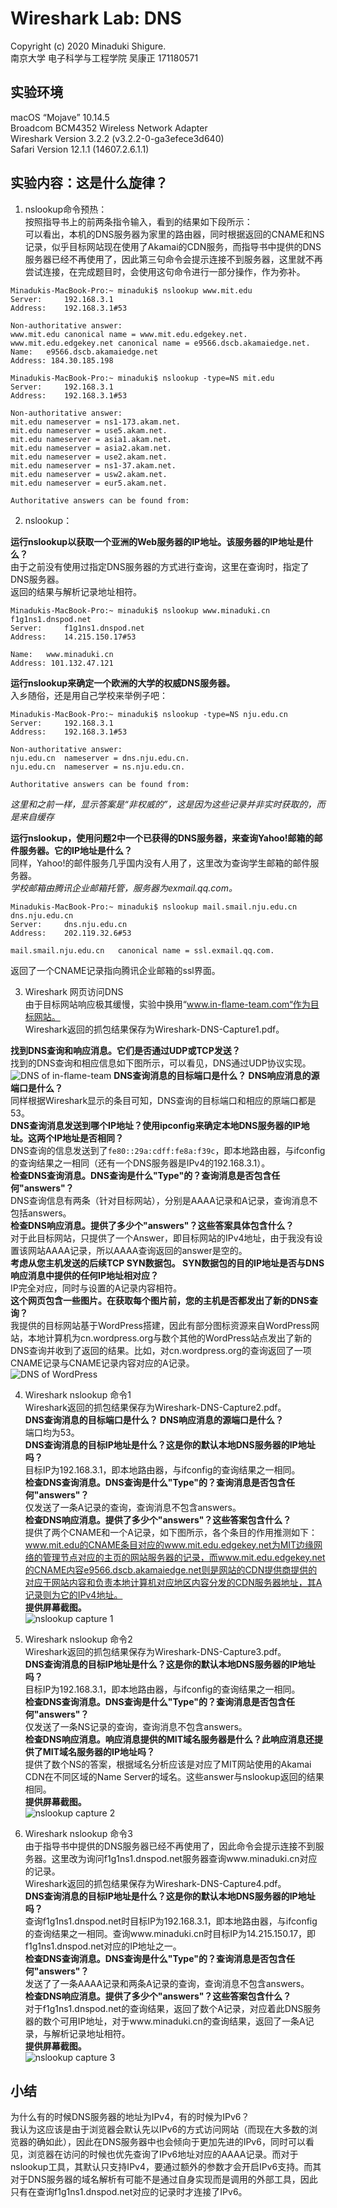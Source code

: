 # Wireshark Lab: DNS

Copyright (c) 2020 Minaduki Shigure.  
南京大学 电子科学与工程学院 吴康正 171180571

## 实验环境

macOS “Mojave” 10.14.5  
Broadcom BCM4352 Wireless Network Adapter  
Wireshark Version 3.2.2 (v3.2.2-0-ga3efece3d640)  
Safari Version 12.1.1 (14607.2.6.1.1)

## 实验内容：这是什么旋律？

1. nslookup命令预热：  
按照指导书上的前两条指令输入，看到的结果如下段所示：  
可以看出，本机的DNS服务器为家里的路由器，同时根据返回的CNAME和NS记录，似乎目标网站现在使用了Akamai的CDN服务，而指导书中提供的DNS服务器已经不再使用了，因此第三句命令会提示连接不到服务器，这里就不再尝试连接，在完成题目时，会使用这句命令进行一部分操作，作为弥补。  

```plain
Minadukis-MacBook-Pro:~ minaduki$ nslookup www.mit.edu
Server:		192.168.3.1
Address:	192.168.3.1#53

Non-authoritative answer:
www.mit.edu	canonical name = www.mit.edu.edgekey.net.
www.mit.edu.edgekey.net	canonical name = e9566.dscb.akamaiedge.net.
Name:	e9566.dscb.akamaiedge.net
Address: 184.30.185.198

Minadukis-MacBook-Pro:~ minaduki$ nslookup -type=NS mit.edu
Server:		192.168.3.1
Address:	192.168.3.1#53

Non-authoritative answer:
mit.edu	nameserver = ns1-173.akam.net.
mit.edu	nameserver = use5.akam.net.
mit.edu	nameserver = asia1.akam.net.
mit.edu	nameserver = asia2.akam.net.
mit.edu	nameserver = use2.akam.net.
mit.edu	nameserver = ns1-37.akam.net.
mit.edu	nameserver = usw2.akam.net.
mit.edu	nameserver = eur5.akam.net.

Authoritative answers can be found from:
```

2. nslookup：

**运行nslookup以获取一个亚洲的Web服务器的IP地址。该服务器的IP地址是什么？**  
由于之前没有使用过指定DNS服务器的方式进行查询，这里在查询时，指定了DNS服务器。  
返回的结果与解析记录地址相符。  

```plain
Minadukis-MacBook-Pro:~ minaduki$ nslookup www.minaduki.cn f1g1ns1.dnspod.net
Server:		f1g1ns1.dnspod.net
Address:	14.215.150.17#53

Name:	www.minaduki.cn
Address: 101.132.47.121
```

**运行nslookup来确定一个欧洲的大学的权威DNS服务器。**  
入乡随俗，还是用自己学校来举例子吧：  
```
Minadukis-MacBook-Pro:~ minaduki$ nslookup -type=NS nju.edu.cn
Server:		192.168.3.1
Address:	192.168.3.1#53

Non-authoritative answer:
nju.edu.cn	nameserver = dns.nju.edu.cn.
nju.edu.cn	nameserver = ns.nju.edu.cn.

Authoritative answers can be found from:
```

*这里和之前一样，显示答案是“非权威的”，这是因为这些记录并非实时获取的，而是来自缓存*

**运行nslookup，使用问题2中一个已获得的DNS服务器，来查询Yahoo!邮箱的邮件服务器。它的IP地址是什么？**  
同样，Yahoo!的邮件服务几乎国内没有人用了，这里改为查询学生邮箱的邮件服务器。  
*学校邮箱由腾讯企业邮箱托管，服务器为exmail.qq.com。*

```plain
Minadukis-MacBook-Pro:~ minaduki$ nslookup mail.smail.nju.edu.cn dns.nju.edu.cn
Server:		dns.nju.edu.cn
Address:	202.119.32.6#53

mail.smail.nju.edu.cn	canonical name = ssl.exmail.qq.com.
```

返回了一个CNAME记录指向腾讯企业邮箱的ssl界面。

3. Wireshark 网页访问DNS  
由于目标网站响应极其缓慢，实验中换用“www.in-flame-team.com“作为目标网站。  
Wireshark返回的抓包结果保存为Wireshark-DNS-Capture1.pdf。

**找到DNS查询和响应消息。它们是否通过UDP或TCP发送？**  
找到的DNS查询和相应信息如下图所示，可以看见，DNS通过UDP协议实现。  
![DNS of in-flame-team](./pic/3-1.png)
**DNS查询消息的目标端口是什么？ DNS响应消息的源端口是什么？**  
同样根据Wireshark显示的条目可知，DNS查询的目标端口和相应的原端口都是53。  
**DNS查询消息发送到哪个IP地址？使用ipconfig来确定本地DNS服务器的IP地址。这两个IP地址是否相同？**  
DNS查询的信息发送到了`fe80::29a:cdff:fe8a:f39c`，即本地路由器，与ifconfig的查询结果之一相同（还有一个DNS服务器是IPv4的192.168.3.1）。  
**检查DNS查询消息。DNS查询是什么"Type"的？查询消息是否包含任何"answers"？**  
DNS查询信息有两条（针对目标网站），分别是AAAA记录和A记录，查询消息不包括answers。  
**检查DNS响应消息。提供了多少个"answers"？这些答案具体包含什么？**  
对于此目标网站，只提供了一个Answer，即目标网站的IPv4地址，由于我没有设置该网站AAAA记录，所以AAAA查询返回的answer是空的。  
**考虑从您主机发送的后续TCP SYN数据包。 SYN数据包的目的IP地址是否与DNS响应消息中提供的任何IP地址相对应？**  
IP完全对应，同时与设置的A记录内容相符。  
**这个网页包含一些图片。在获取每个图片前，您的主机是否都发出了新的DNS查询？**  
我提供的目标网站基于WordPress搭建，因此有部分图标资源来自WordPress网站，本地计算机为cn.wordpress.org与数个其他的WordPress站点发出了新的DNS查询并收到了返回的结果。比如，对cn.wordpress.org的查询返回了一项CNAME记录与CNAME记录内容对应的A记录。  
![DNS of WordPress](./pic/3-2.png)

4. Wireshark nslookup 命令1  
Wireshark返回的抓包结果保存为Wireshark-DNS-Capture2.pdf。  
**DNS查询消息的目标端口是什么？ DNS响应消息的源端口是什么？**  
端口均为53。  
**DNS查询消息的目标IP地址是什么？这是你的默认本地DNS服务器的IP地址吗？**  
目标IP为192.168.3.1，即本地路由器，与ifconfig的查询结果之一相同。  
**检查DNS查询消息。DNS查询是什么"Type"的？查询消息是否包含任何"answers"？**  
仅发送了一条A记录的查询，查询消息不包含answers。  
**检查DNS响应消息。提供了多少个"answers"？这些答案包含什么？**  
提供了两个CNAME和一个A记录，如下图所示，各个条目的作用推测如下：
www.mit.edu的CNAME条目对应的www.mit.edu.edgekey.net为MIT边缘网络的管理节点对应的主页的网站服务器的记录，而www.mit.edu.edgekey.net的CNAME内容e9566.dscb.akamaiedge.net则是网站的CDN提供商提供的对应于网站内容和负责本地计算机对应地区内容分发的CDN服务器地址，其A记录则为它的IPv4地址。  
**提供屏幕截图。**  
![nslookup capture 1](./pic/3-3.png)

4. Wireshark nslookup 命令2  
Wireshark返回的抓包结果保存为Wireshark-DNS-Capture3.pdf。  
**DNS查询消息的目标IP地址是什么？这是你的默认本地DNS服务器的IP地址吗？**  
目标IP为192.168.3.1，即本地路由器，与ifconfig的查询结果之一相同。  
**检查DNS查询消息。DNS查询是什么"Type"的？查询消息是否包含任何"answers"？**  
仅发送了一条NS记录的查询，查询消息不包含answers。  
**检查DNS响应消息。响应消息提供的MIT域名服务器是什么？此响应消息还提供了MIT域名服务器的IP地址吗？**  
提供了数个NS的答案，根据域名分析应该是对应了MIT网站使用的Akamai CDN在不同区域的Name Server的域名。这些answer与nslookup返回的结果相同。  
**提供屏幕截图。**  
![nslookup capture 2](./pic/3-4.png)

1. Wireshark nslookup 命令3  
由于指导书中提供的DNS服务器已经不再使用了，因此命令会提示连接不到服务器。这里改为询问f1g1ns1.dnspod.net服务器查询www.minaduki.cn对应的记录。  
Wireshark返回的抓包结果保存为Wireshark-DNS-Capture4.pdf。  
**DNS查询消息的目标IP地址是什么？这是你的默认本地DNS服务器的IP地址吗？**  
查询f1g1ns1.dnspod.net时目标IP为192.168.3.1，即本地路由器，与ifconfig的查询结果之一相同。查询www.minaduki.cn时目标IP为14.215.150.17，即f1g1ns1.dnspod.net对应的IP地址之一。  
**检查DNS查询消息。DNS查询是什么"Type"的？查询消息是否包含任何"answers"？**  
发送了了一条AAAA记录和两条A记录的查询，查询消息不包含answers。  
**检查DNS响应消息。提供了多少个"answers"？这些答案包含什么？**  
对于f1g1ns1.dnspod.net的查询结果，返回了数个A记录，对应着此DNS服务器的数个可用IP地址，对于www.minaduki.cn的查询结果，返回了一条A记录，与解析记录地址相符。  
**提供屏幕截图。**  
![nslookup capture 3](./pic/3-5.png)

## 小结

为什么有的时候DNS服务器的地址为IPv4，有的时候为IPv6？  
我认为这应该是由于浏览器会默认先以IPv6的方式访问网站（而现在大多数的浏览器的确如此），因此在DNS服务器中也会倾向于更加先进的IPv6，同时可以看见，浏览器在访问的时候也优先查询了IPv6地址对应的AAAA记录。而对于nslookup工具，其默认只支持IPv4，要通过额外的参数才会开启IPv6支持。而其对于DNS服务器的域名解析有可能不是通过自身实现而是调用的外部工具，因此只有在查询f1g1ns1.dnspod.net对应的记录时才连接了IPv6。

